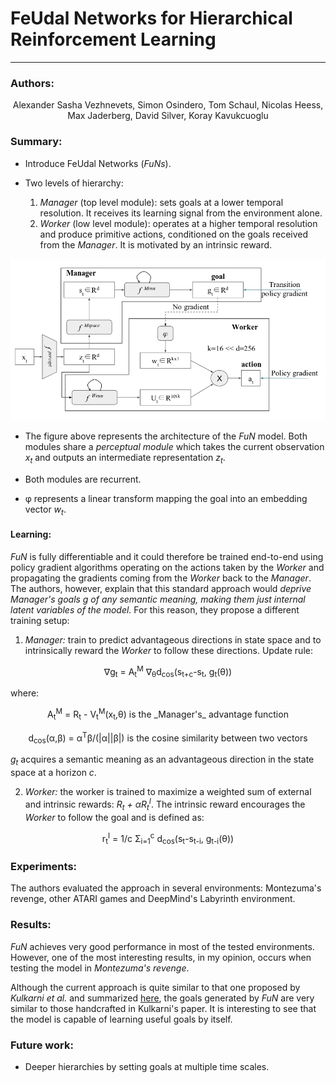 # FeUdal Networks for Hierarchical Reinforcement Learning
---
### Authors:
<p align="center">
  Alexander Sasha Vezhnevets, Simon Osindero, Tom Schaul, Nicolas Heess, Max Jaderberg, David Silver, Koray Kavukcuoglu
</p>

### Summary:

- Introduce FeUdal Networks (_FuNs_).

- Two levels of hierarchy:
  1. _Manager_ (top level module): sets goals at a lower temporal resolution. It receives its learning signal from the environment alone.
  2. _Worker_ (low level module): operates at a higher temporal resolution and produce primitive actions, conditioned on the goals received from the _Manager_. It is motivated by an intrinsic reward.


<p align="center">
  <img src="./assets/image2.jpg">
</p>

- The figure above represents the architecture of the _FuN_ model. Both modules share a _perceptual module_ which takes the current observation _x<sub>t</sub>_ and outputs an intermediate representation _z<sub>t</sub>_.

- Both modules are recurrent.

- &phi; represents a linear transform mapping the goal into an embedding vector _w<sub>t</sub>_.

#### Learning:

_FuN_ is fully differentiable and it could therefore be trained end-to-end using policy gradient algorithms operating on the actions taken by the _Worker_ and propagating the gradients coming from the _Worker_ back to the _Manager_. The authors, however, explain that this standard approach would _deprive Manager's goals g of any semantic meaning, making them just internal latent variables of the model._ For this reason, they propose a different training setup:

1. _Manager:_ train to predict advantageous directions in state space and to intrinsically reward the _Worker_ to follow these directions. Update rule:

<p align="center">
  &nabla;g<sub>t</sub> = A<sub>t</sub><sup>M</sup> &nabla;<sub>&theta;</sub>d<sub>cos</sub>(s<sub>t+c</sub>-s<sub>t</sub>, g<sub>t</sub>(&theta;))
</p>

 where:

<p align="center">
A<sub>t</sub><sup>M</sup> = R<sub>t</sub> - V<sub>t</sub><sup>M</sup>(x<sub>t</sub>,&theta;) is the _Manager's_ advantage function
</p>
<p align="center">
d<sub>cos</sub>(&alpha;,&beta;) = &alpha;<sup>T</sup>&beta;/(|&alpha;||&beta;|) is the cosine similarity between two vectors
</p>

  _g<sub>t</sub>_ acquires a semantic meaning as an advantageous direction in the state space at a horizon _c_.

2. _Worker:_ the worker is trained to maximize a weighted sum of external and intrinsic rewards: _R<sub>t</sub> + &alpha;R<sub>t</sub><sup>I</sup>_. The intrinsic reward encourages the _Worker_ to follow the goal and is defined as:

<p align="center">
r<sub>t</sub><sup>I</sup> = 1/c &Sigma;<sub>i=1</sub><sup>c</sup> d<sub>cos</sub>(s<sub>t</sub>-s<sub>t-i</sub>, g<sub>t-i</sub>(&theta;))
</p>


### Experiments:

The authors evaluated the approach in several environments: Montezuma's revenge, other ATARI games and DeepMind's Labyrinth environment.

### Results:

_FuN_ achieves very good performance in most of the tested environments. However, one of the most interesting results, in my opinion, occurs when testing the model in _Montezuma's revenge_.

Although the current approach is quite similar to that one proposed by _Kulkarni et al._ and summarized [here](./HierarchicalDeepReinforcementLearningIntegratingTemporalAbstractionIntrinsicMotivation.md), the goals generated by _FuN_ are very similar to those handcrafted in Kulkarni's paper. It is interesting to see that the model is capable of learning useful goals by itself.

### Future work:

 - Deeper hierarchies by setting goals at multiple time scales.
